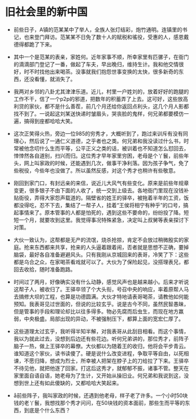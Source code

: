 # 旧社会里的新中国

- 前些日子，A镇的范某某中了举人，全族人张灯结彩，炮竹通明。连镇里的书记，也来登门拜访。范某某不日免了数十人的赋税和徭役，受惠的人，感恩戴德得都跪了下来。

- 其中一个是范某的表亲，家姓何。近年家事不顺，所幸家里有匹骡子，在衙门的滴滴部门登记了一番，做起了车夫，早出晚归，维持生计。我和他交情很好，时不时找他出来喝茶。没事就我们抱怨世事变换的太快，很多新奇的东西，还没看懂，就消失了。

- 我两对乡邻的八卦尤其津津乐道。近儿，村里一户姓刘的，放着好好的跑腿的工作不干，信了一个p2p的邪道，把数年的积蓄弄了上去。这可好，这些放高利贷的家伙，都不是什么善茬，前几个月还给你返回点利头，这几个月人影都找不到了。一说起这刘某送快递时皱眉头，哭丧脸的鬼样，何兄弟都要模仿一遍，搞得到座都哈哈大笑。

- 这次正笑得火热，旁边一位985的穷秀才，大概听到了，跑过来训斥有没有同理心，然后说了一通仁义道德，之乎者也之类。何兄弟和我没读过什么书，时常被他念叨什么生而平等，公平正义之类的话，被训着也不知道怎么怼回去，悻悻然各自道别，扫兴而归。这位秀才早年家里穷困，老母是个丫鬟，前些年头，网上叫家政的时候，还能遇到几次，做事干净利落。因为孩子争气，免了些税役，今些年也没做了。所以虽然反感，对这个秀才也稍许有些敬意。

- 刚回到家门口，有封远亲的来信，说近儿大风气有些变化。原来是前些年规章变更，很多银子不由下面的人收了，统一交到上级去。各地衙门里现在没钱补贴衙役，弄得大家怨声载道的。隔壁省的姓王的驿卒，被拖着半年的工资，饭都没得吃，忍不下去，集结了一帮子人，挂着“王侯将相宁有种乎”的口号，搞起事情来了。原本管事的人都是怕死的，遇到这些不要命的，纷纷投了降。短短一个月，就要攻到这里。我觉得事况特殊紧急，决定叫上叔舅等表亲探讨下对策。

- 大伙一致认为，这帮都是无产的流氓，烧杀抢掠，肯定不会放过稍微殷实的家庭。抢来东西都来共享，抢来的人头逼着跟着闹，否者就是思想不正确，要掉脑袋，最好各自准备避避风头。只有我刚从京城回来的表哥，冷笑了下：这些都是乌合之众，在家喝茶看戏就可以了。大伙为了保险起见，没搭理表兄，都回去收拾，随时准备跑路。

- 时间过了两月，好像确实没有什么动静，感觉风声也是越来越小。后来才听说这帮子人，被收归了。王驿卒领了个大头衔，号召中央的响应，率着原帮人马去搞修大坝的工程，也算是功德圆满。大伙才特地请表哥喝茶，请教他如何能预知。我表哥见过世面的，但说的比较玄乎。说是古今不同，虽然民智愚昧，但是管事的手段和理论却比以往多得多。物必先腐而后虫生，而现在地方羸弱，中央极盛。局部出现的异动，不被强制压下，都算上面的宽宏仁厚了。

- 这些道理太过玄乎，我听得半知半解，对我表哥从此刮目相看。而这个事情，我以为就此过去，没想到后边还有些花边。听何兄弟讲的，那位秀才，前阵子脑子一热，做上王驿卒的幕僚。大伙都以为随着王的收归，他将会平步青云。谁知道这个家伙，读书读傻了。硬是说什么改变进程，争取平等自由，以死相谏，不愿归降，想成为烈士，所幸被人把架在脖子上的刀给拉了下来。王驿卒不待见他，就把他逐了回家。打这后这秀才，就郁郁不振，诸事不管。整天在家里面自语自语，她老母为了生计，又开始从操旧业。何兄弟和我说到这，没想到世上还有如此傻缺的，又都哈哈大笑起来。

- å前些阵子，我叫家政的时候，还遇到他老母，样子老了许多。一个小时50块钱的老丫鬟，我想找那个秀才问问，在50块钱的资本面前，那些生而平等的东西，到底是个什么东西？
